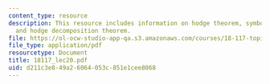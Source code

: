 ```yaml
---
content_type: resource
description: This resource includes information on hodge theorem, symbol complex,
  and hodge decomposition theorem.
file: https://ol-ocw-studio-app-qa.s3.amazonaws.com/courses/18-117-topics-in-several-complex-variables-spring-2005/d211c3e849a26064053c851e1cee8068_18117_lec20.pdf
file_type: application/pdf
resourcetype: Document
title: 18117_lec20.pdf
uid: d211c3e8-49a2-6064-053c-851e1cee8068
---
```

